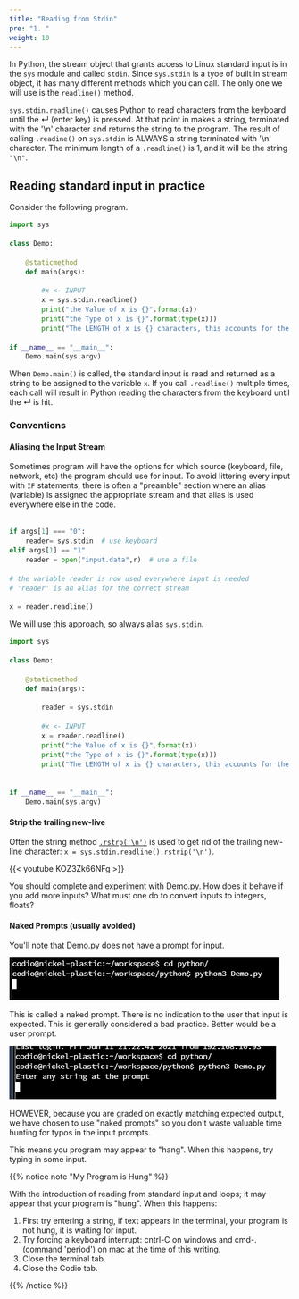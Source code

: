```yaml
---
title: "Reading from Stdin"
pre: "1. "
weight: 10
---
```


<!-- {{< youtube WLOOldm9GJM  >}} -->

<!--[Video Materials]({{% relref "./video" %}}) -->

<!-- TODO Update Video -->

In Python, the stream object that grants access to Linux standard input is in the `sys` module and called `stdin`.  Since `sys.stdin` is a tyoe of built in stream object, it has many different methods which you can call.  The only one we will use is the `readline()` method.

`sys.stdin.readline()` causes Python to read characters from the keyboard until the &crarr; (enter key) is pressed.  At that point in makes a string, terminated with the '\n' character and returns the string to the program.  The result of calling `.readine()` on `sys.stdin` is ALWAYS a string terminated with '\n' character.  The minimum length of a `.readline()` is 1, and it will be the string `"\n"`.

## Reading standard input in practice

Consider the following program.

```python
import sys

class Demo:

    @staticmethod
    def main(args):
        
        #x <- INPUT
        x = sys.stdin.readline()
        print("the Value of x is {}".format(x))
        print("the Type of x is {}".format(type(x)))
        print("The LENGTH of x is {} characters, this accounts for the '\n' character".format(len(x)))

if __name__ == "__main__":
    Demo.main(sys.argv)
```

When `Demo.main()` is called, the standard input is read and returned as a string to be assigned to the variable `x`.  If you call `.readline()` multiple times, each call will result in Python reading the characters from the keyboard until the &crarr; is hit.  

### Conventions

#### Aliasing the Input Stream

Sometimes program will have the options for which source (keyboard, file, network, etc) the program should use for input.  To avoid littering every input with `IF` statements, there is often a "preamble" section where an alias (variable) is assigned the appropriate stream and that alias is used everywhere else in the code. 

```python 

if args[1] === "0":
    reader= sys.stdin  # use keyboard
elif args[1] == "1"
    reader = open("input.data",r)  # use a file

# the variable reader is now used everywhere input is needed
# 'reader' is an alias for the correct stream

x = reader.readline()
```

We will use this approach, so always alias `sys.stdin`.

```python
import sys

class Demo:

    @staticmethod
    def main(args):
        
        reader = sys.stdin
        
        #x <- INPUT
        x = reader.readline()
        print("the Value of x is {}".format(x))
        print("the Type of x is {}".format(type(x)))
        print("The LENGTH of x is {} characters, this accounts for the '\n' character".format(len(x)))


if __name__ == "__main__":
    Demo.main(sys.argv)
```

#### Strip the trailing new-live

Often the string method <a href="https://docs.python.org/3/library/stdtypes.html">`.rstrp('\n')`</a> is used to get rid of the trailing new-line character: `x = sys.stdin.readline().rstrip('\n')`.  

{{< youtube KOZ3Zk66NFg  >}}

You should complete and experiment with Demo.py.  How does it behave if you add more inputs?  What must one do to convert inputs to integers, floats?

#### Naked Prompts (usually avoided)

You'll note that Demo.py does not have a  prompt for input.

![no prompt](/images/05-loop/naked_prompt.png)

This is called a naked prompt.  There is no indication to the user that input is expected.  This is generally considered a bad practice.  Better would be a user prompt.

![user prompt](/images/05-loop/BetterPrompt_p.png)

HOWEVER, because you are graded on exactly matching expected output, we have chosen to use "naked prompts" so you don't waste valuable time hunting for typos in the input prompts.

This means you program may appear to "hang".  When this happens, try typing in some input.

{{% notice note "My Program is Hung" %}}

With the introduction of reading from standard input and loops; it may appear that your program is "hung". When this happens:

1. First try entering a string, if text appears in the terminal, your program is not hung, it is waiting for input.
2. Try forcing a keyboard interrupt: cntrl-C on windows and cmd-. (command 'period') on mac at the time of this writing.
3. Close the terminal tab.
4. Close the Codio tab.

{{% /notice %}}


   

